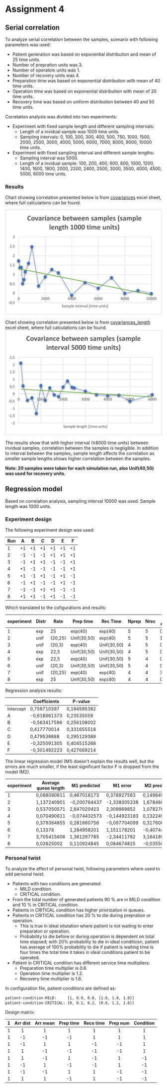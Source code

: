 # Assignment 4

## Serial correlation

To analyze serial correlation between the samples, scenario with following parameters was used:  
- Patient generation was based on exponential distribution and mean of 25 time units.
- Number of prepration units was 3.
- Number of operatoin units was 1.
- Number of recovery units was 4.
- Preparation time was based on exponential distribution with mean of 40 time units.
- Operation time was based on exponential distribution with mean of 20 time units.
- Recovery time was based on uniform distribution between 40 and 50 time units.

Correlation analysis was divided into two experiments:
- Experiment with fixed sample length and different sampling intervals:
  - Length of a invidual sample was 1000 time units.
  - Sampling intervals: 0, 100, 200, 300, 400, 500, 750, 1000, 1500, 2000, 2500, 3000, 4000, 5000, 6000, 7000, 8000, 9000, 10000 time units.
- Experiment with fixed sampling interval and different sample lengths:
  - Sampling interval was 5000.
  - Length of a invidual sample: 100, 200, 400, 600, 800, 1000, 1200, 1400, 1600, 1800, 2000, 2200, 2400, 2500, 3000, 3500, 4000, 4500, 5000, 6000 time units. 

### Results
Chart showing correlation presented below is from [covariances](covariances.xlsx) excel sheet, where full calculations can be found. 

![Correlation](./correlation_sample_interval.png)

Chart showing correlation presented below is from [covariances_length](covariances-length.xlsx) excel sheet, where full calculations can be found. 
![Correlation](./correlation_sample_length.png)

The results show that with higher interval (≥8000 time units) between invidual samples, correlation between the samples is negligible. In addition to interval between the samples, sample length affects the correlation as smaller sample lengths shows higher correlation between the samples.

**Note: 20 samples were taken for each simulation run, also Unif(40,50) was used for recovery units.**

## Regression model

Based on correlation analysis, sampling interval 10000 was used. Sample length was 1000 units.

### Experiment design

The following experiment design was used:

Run |  A |  B |  C |  D | E  |  F |
----|----|----|----|----|----|----|
 1  | +1 | +1 | +1 | +1 | +1 | +1 |
 2  | -1 | -1 | -1 | +1 | +1 | +1 |
 3  | -1 | +1 | +1 | -1 | -1 | +1 |
 4  | +1 | -1 | -1 | -1 | -1 | +1 |
 5  | +1 | -1 | +1 | -1 | +1 | -1 |
 6  | -1 | +1 | -1 | -1 | +1 | -1 |
 7  | -1 | -1 | +1 | +1 | -1 | -1 |
 8  | +1 | +1 | -1 | +1 | -1 | -1 |

Which translated to the cofigurations and results:

experiment | Distr | Rate    | Prep time   | Rec Time    | Nprep | Nrec | Average queue length | Variance    |
---------- | ----- | ------- | ----------- | ----------- | ----- | ---- | -------------------- | ----------- |
         1 | exp   | 25      | exp(40)     | exp(40)     | 5     | 5    | 0,088090611          | 0,024595261 |
         2 | unif  | (20,25) | Unif(30,50) | exp(40)     | 5     | 5    | 1,137240901          | 9,820077854 |
         3 | unif  | (20,3)  | exp(40)     | Unif(30,50) | 4     | 5    | 0,537050571          | 2,235847939 |
         4 | exp   | 22,5    | Unif(30,50) | Unif(30,50) | 4     | 5    | 0,070490611          | 0,007657008 |
         5 | exp   | 22,5    | exp(40)     | Unif(30,50) | 5     | 4    | 0,379364855          | 0,284393736 |
         6 | unif  | (20,3)  | Unif(30,50) | Unif(30,50) | 5     | 4    | 0,13378              | 0,438886436 |
         7 | unif  | (20,25) | exp(40)     | exp(40)     | 4     | 4    | 3,705415606          | 26,78830475 |
         8 | exp   | 25      | Unif(30,50) | exp(40)     | 4     | 4    | 0,02625002           | 0,000995825 |

Regression analysis results:

|            |   Coefficients | P-value     |
|----------- | -------------- | ----------- |
   Intercept |  0,759710397   | 0,194595382 |
           A | -0,618661373   | 0,23535059  |
           B | -0,563417596   | 0,256108002 |
           C |  0,417770014   | 0,331655518 |
           D |  0,479538888   | 0,295129389 |
           E | -0,325091305   | 0,404515268 |
           F | -0,301492223   | 0,427669214 |

The linear regression model (M1) doesn't explain the results well, but the errors are much smaller, if  the least
significant factor F is dropped from the model (M2).

experiment | Average queue length | M1 predicted| M1 error     | M2 predicted | M2 error     |
---------- | -------------------- | ----------- | ------------ |------------- | ------------ |
         1 | 0,088090611          | 0,467018173 |  0,378927563 |  0,149849024 |  0,061758413 |
         2 | 1,137240901          |-0,200764437 | -1,338005338 |  1,678466934 |  0,541226034 |
         3 | 0,537050571          | 2,847020423 |  2,309969852 |  1,078276604 |  0,541226034 |
         4 | 0,070490611          |-0,074432573 | -0,144923183 |  0,132249024 |  0,061758413 |
         5 | 0,379364855          | 0,281660756 | -0,097704099 |  0,317606441 | -0,061758413 |
         6 | 0,13378              | 1,284958201 |  1,151178201 | -0,407446034 | -0,541226034 |
         7 | 3,705415606          | 1,361297785 | -2,34411782  |  3,164189572 | -0,541226034 |
         8 | 0,02625002           | 0,110924845 |  0,084674825 | -0,035508393 | -0,061758413 |

### Personal twist

To analyze the effect of personal twist, following parameters where used to add personal twist:
- Patients with two conditions are generated:
  - MILD condition.
  - CRITICAL condition.
- From the total number of generated patients 90 % are in MILD condition and 10 % in CRITICAL condition.
- Patients in CRITICAL condition has higher priorization in queues.
- Patients in CRITICAL condition has 20 % to die during prepration or operation.
  - This is true in ideal situtation where patient is not waiting to enter preparaton or operation.
  - Probability to die before or during operation is dependent on total time elapsed; with 20% probability to die in ideal conditiosn, patient has average of 100% probability to die if patient is waiting time is four times the total time it takes in ideal conditions patient to be operated.
- Patient in CRITICAL condition has different service time multipliers:
  - Preparation time multiplier is 0.6.
  - Operation time multiplier is 1.2.
  - Recovery time multiplier is 1.6.
  
In configuration file, patient conditions are defined as:
```
patient-condition-MILD:     [1, 0.9, 0.0, [1.0, 1.0, 1.0]]
patient-condition-CRITICAL: [0, 0.1, 0.2, [0.6, 1.2, 1.6]]
```
Design matrix:

| 1 | Arr dist  | Arr mean  | Prep time | Reco time | Prep num | Condition  |
|:-:|:---------:|:---------:|:---------:|:---------:|:--------:|:----------:|
| 1 |  1   |  1   |  1   |  1   |  1   |   1   |
| 1 | -1   | -1   | -1   |  1   |  1   |   1   |
| 1 | -1   |  1   |  1   | -1   | -1   |   1   |
| 1 |  1   | -1   | -1   | -1   | -1   |   1   |
| 1 |  1   | -1   |  1   | -1   |  1   |  -1   |
| 1 | -1   |  1   | -1   | -1   |  1   |  -1   |
| 1 | -1   | -1   |  1   |  1   | -1   |  -1   |
| 1 |  1   |  1   | -1   |  1   | -1   |  -1   |

